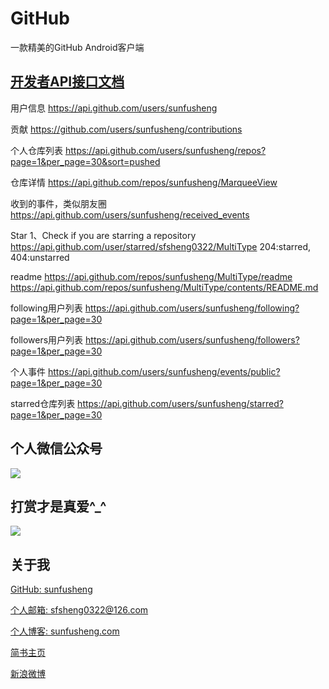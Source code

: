 # GitHub

一款精美的GitHub Android客户端


## [开发者API接口文档](https://developer.github.com/v3/)

用户信息
https://api.github.com/users/sunfusheng


贡献
https://github.com/users/sunfusheng/contributions


个人仓库列表
https://api.github.com/users/sunfusheng/repos?page=1&per_page=30&sort=pushed


仓库详情
https://api.github.com/repos/sunfusheng/MarqueeView


收到的事件，类似朋友圈
https://api.github.com/users/sunfusheng/received_events


Star
1、Check if you are starring a repository
https://api.github.com/user/starred/sfsheng0322/MultiType
204:starred, 404:unstarred 


readme 
https://api.github.com/repos/sunfusheng/MultiType/readme
https://api.github.com/repos/sunfusheng/MultiType/contents/README.md


following用户列表
https://api.github.com/users/sunfusheng/following?page=1&per_page=30


followers用户列表
https://api.github.com/users/sunfusheng/followers?page=1&per_page=30


个人事件
https://api.github.com/users/sunfusheng/events/public?page=1&per_page=30


starred仓库列表
https://api.github.com/users/sunfusheng/starred?page=1&per_page=30



## 个人微信公众号

<img src="http://sunfusheng.com/assets/wx_gongzhonghao.png">

## 打赏才是真爱^_^

<img src="http://sunfusheng.com/assets/wx_shoukuanma.png" >

## 关于我

[GitHub: sunfusheng](https://github.com/sunfusheng)  

[个人邮箱: sfsheng0322@126.com](https://mail.126.com/)
  
[个人博客: sunfusheng.com](http://sunfusheng.com/)
  
[简书主页](http://www.jianshu.com/users/88509e7e2ed1/latest_articles)
  
[新浪微博](http://weibo.com/u/3852192525) 